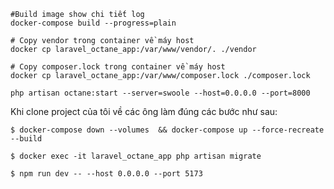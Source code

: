 ```shell
#Build image show chi tiết log
docker-compose build --progress=plain

# Copy vendor trong container về máy host
docker cp laravel_octane_app:/var/www/vendor/. ./vendor

# Copy composer.lock trong container về máy host
docker cp laravel_octane_app:/var/www/composer.lock ./composer.lock

```
```shell
php artisan octane:start --server=swoole --host=0.0.0.0 --port=8000
```

Khi clone project của tôi về các ông làm đúng các bước như sau:
```shell
$ docker-compose down --volumes  && docker-compose up --force-recreate --build

$ docker exec -it laravel_octane_app php artisan migrate

$ npm run dev -- --host 0.0.0.0 --port 5173
```
